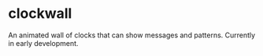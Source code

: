 # clockwall
An animated wall of clocks that can show messages and patterns.  Currently in early development.
